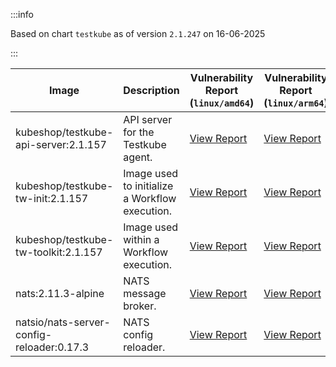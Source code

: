 :::info

Based on chart `testkube` as of version `2.1.247` on 16-06-2025

:::

| Image | Description | Vulnerability Report (`linux/amd64`) | Vulnerability Report (`linux/arm64`) | Docker Image |
|-------|-------------|----------------------------------------|----------------------------------------|--------------|
| kubeshop/testkube-api-server:2.1.157 | API server for the Testkube agent. | [View Report](./testkube-api-server-2.1.157_linux_amd64.md) | [View Report](./testkube-api-server-2.1.157_linux_arm64.md) | [View Image](https://hub.docker.com/layers/kubeshop/testkube-api-server/2.1.157/images/sha256-1309139818167088c0e8119894cb30a26c5d49afee40583a3162faac21cb8dce?context=explore) |
| kubeshop/testkube-tw-init:2.1.157 | Image used to initialize a Workflow execution. | [View Report](./testkube-tw-init-2.1.157_linux_amd64.md) | [View Report](./testkube-tw-init-2.1.157_linux_arm64.md) | [View Image](https://hub.docker.com/layers/kubeshop/testkube-tw-init/2.1.157/images/sha256-bac1a08024cdffb25368b8dcdad66a1bb25eaba422a571431329b4df66ba3b53?context=explore) |
| kubeshop/testkube-tw-toolkit:2.1.157 | Image used within a Workflow execution. | [View Report](./testkube-tw-toolkit-2.1.157_linux_amd64.md) | [View Report](./testkube-tw-toolkit-2.1.157_linux_arm64.md) | [View Image](https://hub.docker.com/layers/kubeshop/testkube-tw-toolkit/2.1.157/images/sha256-036ab2f09f9d63613da06253b59d89108bd2766be5ef38760b7c3f73f1257d93?context=explore) |
| nats:2.11.3-alpine | NATS message broker. | [View Report](./nats-2.11.3-alpine_linux_amd64.md) | [View Report](./nats-2.11.3-alpine_linux_arm64.md) | [View Image](https://hub.docker.com/layers/library/nats/2.11.3-alpine/images/sha256-f6be324fcee27f2a91178d74f77bb4ba3e5a9d2e72ba7d6871f45d14aadca40a?context=explore) |
| natsio/nats-server-config-reloader:0.17.3 | NATS config reloader. | [View Report](./nats-server-config-reloader-0.17.3_linux_amd64.md) | [View Report](./nats-server-config-reloader-0.17.3_linux_arm64.md) | [View Image](https://hub.docker.com/layers/natsio/nats-server-config-reloader/0.17.3/images/sha256-6798c689cca8a98f34e57db124abe46c81edf9bfb02d54ad85da60d0e41ef592?context=explore) |
